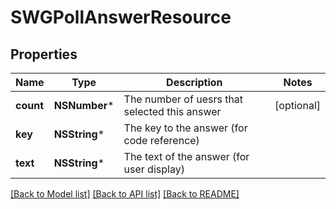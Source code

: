 # SWGPollAnswerResource

## Properties
Name | Type | Description | Notes
------------ | ------------- | ------------- | -------------
**count** | **NSNumber*** | The number of uesrs that selected this answer | [optional] 
**key** | **NSString*** | The key to the answer (for code reference) | 
**text** | **NSString*** | The text of the answer (for user display) | 

[[Back to Model list]](../README.md#documentation-for-models) [[Back to API list]](../README.md#documentation-for-api-endpoints) [[Back to README]](../README.md)


